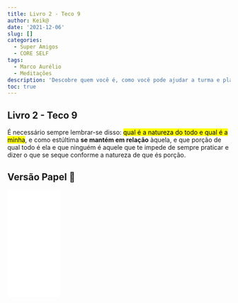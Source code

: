 ```yaml
---
title: Livro 2 - Teco 9
author: Keik@
date: '2021-12-06'
slug: []
categories:
  - Super Amigos
  - CORE SELF
tags:
  - Marco Aurélio
  - Meditações
description: 'Descobre quem você é, como você pode ajudar a turma e planta o pé.'
toc: true
---
```


## Livro 2 - Teco 9


É necessário sempre lembrar-se disso: <mark>qual é a natureza do todo e qual é a minha</mark>, e como estúltima **se mantém em relação** àquela, e que porção de qual todo é ela e que ninguém é aquele que te impede de sempre praticar e dizer o que se seque conforme a natureza de que és porção.


## Versão Papel :book:
<iframe style="width:120px;height:240px;" marginwidth="0" marginheight="0" scrolling="no" frameborder="0" src="//ws-na.amazon-adsystem.com/widgets/q?ServiceVersion=20070822&OneJS=1&Operation=GetAdHtml&MarketPlace=BR&source=ss&ref=as_ss_li_til&ad_type=product_link&tracking_id=mundodekeika-20&language=pt_BR&marketplace=amazon&region=BR&placement=B092FVY4BB&asins=B092FVY4BB&linkId=37c5ec14221f61f811029aa88b520891&show_border=true&link_opens_in_new_window=true"></iframe>